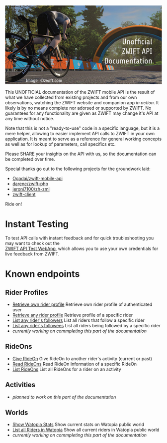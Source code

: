 ![cover image](/coverimage.jpg)

This UNOFFICIAL documentation of the ZWIFT mobile API is the result of what we have collected from existing projects and 
from our own observations, watching the ZWIFT website and companion app *in action*. It likely is by no means complete 
nor adorsed or supported by ZWIFT. No guarantees for any functionality are given as ZWIFT may change it's API at any 
time without notice.  

Note that this is not a "ready-to-use" code in a specific language, but it is a mere helper, allowing to easier implement 
API calls to ZWIFT in your own application. It is meant to serve as a reference for general working concepts as well as 
for lookup of parameters, call specifics etc. 

Please SHARE your insights on the API with us, so the documentation can be completed over time.  

Special thanks go out to the following projects for the groundwork laid:  
- [Ogadai/zwift-mobile-api](https://github.com/Ogadai/zwift-mobile-api)
- [darenc/zwift-php](https://github.com/darenc/zwift-php)
- [jeroni7100/zh-zml](https://github.com/jeroni7100/zh-zml)
- [zwift-client](https://pypi.org/project/zwift-client/)

Ride on!

# Instant Testing
To test API calls with instant feedback and for quick troubleshooting you may want to check out the <br>
[ZWIFT API Test WebApp](https://zwiftapi.strukturunion.de), which allows you to use your own credentials for live 
feedback from ZWIFT.


# Known endpoints

## Rider Profiles
- [Retrieve own rider profile](/riderProfiles/read_my_profile.md) Retrieve own rider profile of authenticated user
- [Retrieve any rider profile](/riderProfiles/read_rider_profile.md) Retrieve profile of a specific rider
- [List any rider's followers](/riderProfiles/list_followers.md) List all riders that follow a specific rider
- [List any rider's followees](/riderProfiles/list_followees.md) List all riders being followed by a specific rider
- *currently working on commpleting this part of the documentation*

## RideOns
- [Give RideOn](/rideOns/give_rideOn.md) Give RideOn to another rider's activity (current or past)
- [Read RideOns](/rideOns/read_rideOns.md) Read RideOn Information of a specific RideOn
- [List RideOns](/rideOns/list_rideOns.md) List all RideOns for a rider on an activity

## Activities
- *planned to work on this part of the documentation*

## Worlds
- [Show Watopia Stats](/worlds/show_watopia_stats.md) Show current stats on Watopia public world
- [List all Riders in Watopia](/worlds/show_riders_in_watopia.md) Show all current riders in Watopia public world 
- *currently working on commpleting this part of the documentation*
